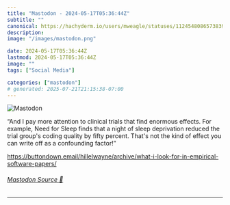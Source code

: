 ```yaml
---
title: "Mastodon - 2024-05-17T05:36:44Z"
subtitle: ""
canonical: https://hachyderm.io/users/mweagle/statuses/112454808657383942
description:
image: "/images/mastodon.png"

date: 2024-05-17T05:36:44Z
lastmod: 2024-05-17T05:36:44Z
image: ""
tags: ["Social Media"]

categories: ["mastodon"]
# generated: 2025-07-21T21:15:38-07:00
---
```

![Mastodon](/images/mastodon.png)

<p>“And I pay more attention to clinical trials that find enormous effects. For example, Need for Sleep finds that a night of sleep deprivation reduced the trial group&#39;s coding quality by fifty percent. That&#39;s not the kind of effect you can write off as a confounding factor!”</p><p><a href="https://buttondown.email/hillelwayne/archive/what-i-look-for-in-empirical-software-papers/" target="_blank" rel="nofollow noopener noreferrer" translate="no"><span class="invisible">https://</span><span class="ellipsis">buttondown.email/hillelwayne/a</span><span class="invisible">rchive/what-i-look-for-in-empirical-software-papers/</span></a></p>


###### [Mastodon Source 🐘](https://hachyderm.io/@mweagle/112454808657383942)

___
